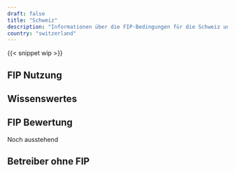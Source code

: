 ```yaml
---
draft: false
title: "Schweiz"
description: "Informationen über die FIP-Bedingungen für die Schweiz und für welche Betreiber Vergünstigungen genutzt werden können."
country: "switzerland"
---
```


{{< snippet wip >}}

## FIP Nutzung

## Wissenswertes

## FIP Bewertung

Noch ausstehend

## Betreiber ohne FIP
